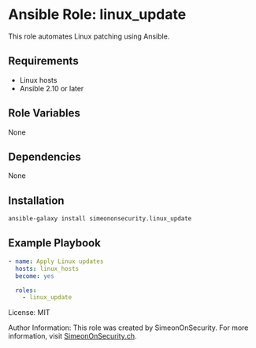 # Ansible Role: linux_update

This role automates Linux patching using Ansible.

## Requirements

- Linux hosts
- Ansible 2.10 or later

## Role Variables

None

## Dependencies

None

## Installation
```bash
ansible-galaxy install simeononsecurity.linux_update
```

## Example Playbook

```yaml
- name: Apply Linux updates
  hosts: linux_hosts
  become: yes

  roles:
    - linux_update
```

License: MIT

Author Information:
This role was created by SimeonOnSecurity.
For more information, visit [SimeonOnSecurity.ch](https://simeononsecurity.ch).

